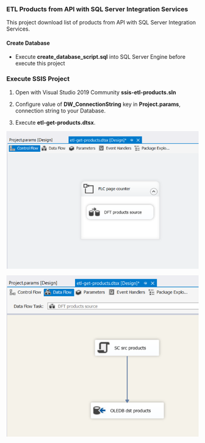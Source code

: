 ### ETL Products from API with SQL Server Integration Services


This project download list of products from API with SQL Server Integration Services.



#### Create Database

- Execute **create_database_script.sql** into SQL Server Engine before execute this project


### Execute SSIS Project


1. Open with Visual Studio 2019 Community **ssis-etl-products.sln**

2. Configure value of **DW_ConnectionString** key in **Project.params**, connection string to your Database.

3. Execute **etl-get-products.dtsx**.

![For Loop Container for Products Data Flow](https://raw.githubusercontent.com/benitin/ssis-etl-products-from-api/main/for-loop-container-products.png "For Loop Container for Products Data Flow")

![Products Data Flow](https://raw.githubusercontent.com/benitin/ssis-etl-products-from-api/main/data-flow-products.png "Products Data Flow")

